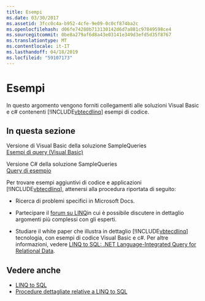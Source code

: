 ```yaml
---
title: Esempi
ms.date: 03/30/2017
ms.assetid: 3fcc0c4a-b952-4cfe-9e09-0c0cf874ba2c
ms.openlocfilehash: d06fe74280b713130142d6d7a881c97849598ce4
ms.sourcegitcommit: 0be8a279af6d8a43e03141e349d3efd5d35f8767
ms.translationtype: MT
ms.contentlocale: it-IT
ms.lasthandoff: 04/18/2019
ms.locfileid: "59107173"
---
```

# <a name="samples"></a>Esempi
In questo argomento vengono forniti collegamenti alle soluzioni Visual Basic e c# contenenti [!INCLUDE[vbtecdlinq](../../../../../../includes/vbtecdlinq-md.md)] esempi di codice.  
  
## <a name="in-this-section"></a>In questa sezione  
 Versione di Visual Basic della soluzione SampleQueries  
 [Esempi di query (Visual Basic)](~/docs/visual-basic/programming-guide/language-features/linq/introduction-to-linq.md)  
  
 Versione C# della soluzione SampleQueries  
 [Query di esempio](https://docs.microsoft.com/previous-versions/visualstudio/visual-studio-2008/bb397972(v=vs.90))  
  
 Per trovare esempi aggiuntivi di codice e applicazioni [!INCLUDE[vbtecdlinq](../../../../../../includes/vbtecdlinq-md.md)], attenersi alla procedura riportata di seguito:  
  
-   Ricerca di problemi specifici in Microsoft Docs.  
  
-   Partecipare il [forum su LINQ](https://go.microsoft.com/fwlink/?LinkId=76488)in cui è possibile discutere in dettaglio argomenti più complessi con gli esperti.  
  
-   Studiare il white paper che illustra in dettaglio [!INCLUDE[vbtecdlinq](../../../../../../includes/vbtecdlinq-md.md)] tecnologia, con esempi di codice Visual Basic e c#. Per altre informazioni, vedere [LINQ to SQL: .NET Language-Integrated Query for Relational Data](https://go.microsoft.com/fwlink/?LinkId=93205).  
  
## <a name="see-also"></a>Vedere anche

- [LINQ to SQL](../../../../../../docs/framework/data/adonet/sql/linq/index.md)
- [Procedure dettagliate relative a LINQ to SQL](https://docs.microsoft.com/previous-versions/visualstudio/visual-studio-2008/bb386295(v=vs.90))
